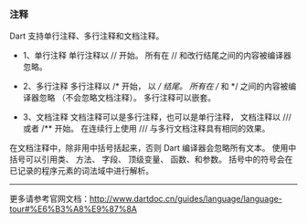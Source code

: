 ### 注释

Dart 支持单行注释、多行注释和文档注释。

* 1、单行注释
单行注释以 // 开始。 所有在 // 和改行结尾之间的内容被编译器忽略。

* 2、多行注释
多行注释以 /* 开始， 以 */ 结尾。 所有在 /* 和 */ 之间的内容被编译器忽略 （不会忽略文档注释）。 多行注释可以嵌套。

* 3、文档注释
文档注释可以是多行注释，也可以是单行注释， 文档注释以 /// 或者 /** 开始。 在连续行上使用 /// 与多行文档注释具有相同的效果。

在文档注释中，除非用中括号括起来，否则 Dart 编译器会忽略所有文本。 使用中括号可以引用类、 方法、 字段、 顶级变量、 函数、和参数。 括号中的符号会在已记录的程序元素的词法域中进行解析。

---

更多请参考官网文档：http://www.dartdoc.cn/guides/language/language-tour#%E6%B3%A8%E9%87%8A
